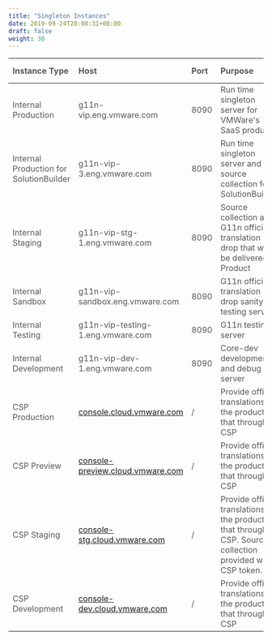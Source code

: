 ```yaml
---
title: "Singleton Instances"
date: 2019-09-24T20:08:31+08:00
draft: false
weight: 30
---
```


| Instance  Type                          | Host                                                         | Port | Purpose                                                      | Connected by                | swagger-ui URL                                               |
| :-------------------------------------- | :----------------------------------------------------------- | :--- | :----------------------------------------------------------- | :-------------------------- | :----------------------------------------------------------- |
| Internal Production                     | g11n-vip.eng.vmware.com                                      | 8090 | Run time singleton server for VMWare's SaaS products               | Product's Production VM     | https://g11n-vip.eng.vmware.com:8090/swagger-ui.html         |
| Internal Production for SolutionBuilder | g11n-vip-3.eng.vmware.com                                    | 8090 | Run time singleton server and source collection for SolutionBuilder | Product's Production VM     | disable swagger-ui on this host                              |
| Internal Staging                        | g11n-vip-stg-1.eng.vmware.com                                | 8090 | Source collection and G11n official translation drop that will be delivered to Product | Product's Staging VM        | https://g11n-vip-stg-1.eng.vmware.com:8090/swagger-ui.html   |
| Internal Sandbox                        | g11n-vip-sandbox.eng.vmware.com                              | 8090 | G11n official translation drop sanity testing server         | Product's Sanity Testing VM | /                                                            |
| Internal Testing                        | g11n-vip-testing-1.eng.vmware.com                            | 8090 | G11n testing server                                          | Product's Testing VM        | https://g11n-vip-testing-1.eng.vmware.com:8090/swagger-ui.html |
| Internal Development                    | g11n-vip-dev-1.eng.vmware.com                                | 8090 | Core-dev development and debug server                        | IDE/CLI                     | https://g11n-vip-dev-1.eng.vmware.com:8090/swagger-ui.html   |
| CSP Production                          | [console.cloud.vmware.com](https://console.cloud.vmware.com/) | /    | Provide official translations for the product that through CSP |                             | disable swagger-ui on this host                              |
| CSP Preview                             | [console-preview.cloud.vmware.com](https://console-preview.cloud.vmware.com/) | /    | Provide official translations for the product that through CSP |                             | https://console-preview.cloud.vmware.com/i18n/api/doc/swagger-ui |
| CSP Staging                             | [console-stg.cloud.vmware.com](https://console-stg.cloud.vmware.com/) | /    | Provide official translations for the product that through CSP. Source collection provided with CSP token. |                             | https://console-stg.cloud.vmware.com/i18n/api/doc/swagger-ui |
| CSP Development                         | [console-dev.cloud.vmware.com](https://console-dev.cloud.vmware.com/) | /    | Provide official translations for the product that through CSP |                             | https://console-dev.cloud.vmware.com/i18n/api/doc/swagger-ui |



<style>
    html {
        font-family: Metropolis;
        color: #575757;
    }
    article section.page table th {
        font-weight:500;
        text-transform: inherit;
    }
    table thead tr th:first-child {
        width:11rem;
    }
    table thead tr th:nth-child(2) {
        width:15rem;
    }
    table thead tr th:nth-child(3) {
        width:4rem;
    }
    table thead tr th:nth-child(5) {
        width:10rem;
    }
</style>